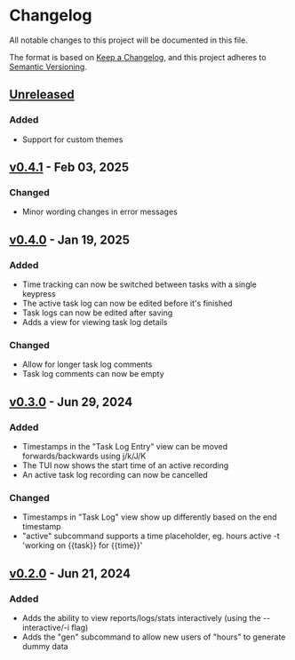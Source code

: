 # Changelog

All notable changes to this project will be documented in this file.

The format is based on [Keep a Changelog](https://keepachangelog.com/en/1.1.0/),
and this project adheres to [Semantic Versioning](https://semver.org/spec/v2.0.0.html).

## [Unreleased]

### Added

- Support for custom themes

## [v0.4.1] - Feb 03, 2025

### Changed

- Minor wording changes in error messages

## [v0.4.0] - Jan 19, 2025

### Added

- Time tracking can now be switched between tasks with a single keypress
- The active task log can now be edited before it's finished
- Task logs can now be edited after saving
- Adds a view for viewing task log details

### Changed

- Allow for longer task log comments
- Task log comments can now be empty

## [v0.3.0] - Jun 29, 2024

### Added

- Timestamps in the "Task Log Entry" view can be moved forwards/backwards using
  j/k/J/K
- The TUI now shows the start time of an active recording
- An active task log recording can now be cancelled

### Changed

- Timestamps in "Task Log" view show up differently based on the end timestamp
- "active" subcommand supports a time placeholder, eg. hours active -t 'working
  on {{task}} for {{time}}'

## [v0.2.0] - Jun 21, 2024

### Added

- Adds the ability to view reports/logs/stats interactively (using the
  --interactive/-i flag)
- Adds the "gen" subcommand to allow new users of "hours" to generate dummy data

[unreleased]: https://github.com/dhth/hours/compare/v0.4.1...HEAD
[v0.4.1]: https://github.com/dhth/hours/compare/v0.4.0...v0.4.1
[v0.4.0]: https://github.com/dhth/hours/compare/v0.3.0...v0.4.0
[v0.3.0]: https://github.com/dhth/hours/compare/v0.2.0...v0.3.0
[v0.2.0]: https://github.com/dhth/hours/compare/v0.1.0...v0.2.0
